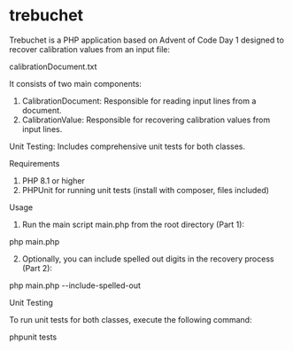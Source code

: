 # trebuchet

Trebuchet is a PHP application based on Advent of Code Day 1 designed to recover calibration values from an input file:

calibrationDocument.txt

It consists of two main components:

1) CalibrationDocument: Responsible for reading input lines from a document.
2) CalibrationValue: Responsible for recovering calibration values from input lines.

Unit Testing: Includes comprehensive unit tests for both classes.

Requirements
1) PHP 8.1 or higher
2) PHPUnit for running unit tests (install with composer, files included)

Usage
1) Run the main script main.php from the root directory (Part 1):

php main.php

2) Optionally, you can include spelled out digits in the recovery process (Part 2):

php main.php --include-spelled-out

Unit Testing

To run unit tests for both classes, execute the following command:

phpunit tests